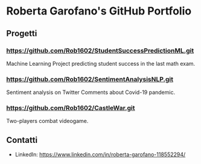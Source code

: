 # Roberta Garofano's GitHub Portfolio

## Progetti

### https://github.com/Rob1602/StudentSuccessPredictionML.git
Machine Learning Project predicting student success in the last math exam. 

### https://github.com/Rob1602/SentimentAnalysisNLP.git 
Sentiment analysis on Twitter Comments about Covid-19 pandemic.

### https://github.com/Rob1602/CastleWar.git 
Two-players combat videogame.

## Contatti


- LinkedIn: https://www.linkedin.com/in/roberta-garofano-118552294/
